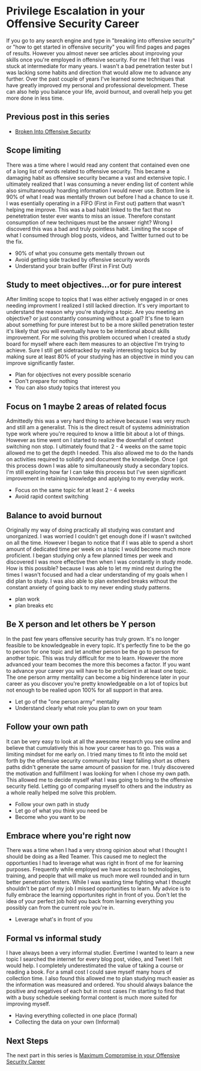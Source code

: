 # Privilege Escalation in your Offensive Security Career

If you go to any search engine and type in "breaking into offensive security" or "how to get started in offensive security" you will find pages and pages of results. However you almost never see articles about improving your skills once you're employed in offensive security. For me I felt that I was stuck at intermediate for many years. I wasn't a bad penetration tester but I was lacking some habits and direction that would allow me to advance any further. Over the past couple of years I've learned some techniques that have greatly improved my personal and professional development. These can also help you balance your life, avoid burnout, and overall help you get more done in less time.

## Previous post in this series
* [Broken Into Offensive Security](https://github.com/sneakerhax/Posts/blob/main/posts/Broken_into_Offensive_Security.md)

## Scope limiting

There was a time where I would read any content that contained even one of a long list of words related to offensive security. This became a damaging habit as offensive security became a vast and extensive topic. I ultimately realized that I was consuming a never ending list of content while also simultaneously hoarding information I would never use. Bottom line is 90% of what I read was mentally thrown out before I had a chance to use it. I was esentially operating in a FIFO (First in First out) pattern that wasn't helping me improve. This was a bad habit linked to the fact that no penetetration tester ever wants to miss an issue. Therefore constant consumption of new techniques must be the answer right? Wrong I discoverd this was a bad and truly pointless habit. Limiting the scope of what I consumed through blog posts, videos, and Twitter turned out to be the fix.

* 90% of what you consume gets mentally thrown out
* Avoid getting side tracked by offensive security words
* Understand your brain buffer (First in First Out)

## Study to meet objectives...or for pure interest

After limiting scope to topics that I was either actively engaged in or ones needing improvment I realized I still lacked direction. It's very important to understand the reason why you're studying a topic. Are you meeting an objective? or just constantly consuming without a goal? It's fine to learn about something for pure interest but to be a more skilled penetration tester it's likely that you will eventually have to be intentional about skills improvement. For me solving this problem occured when I created a study board for myself where each item measures to an objective I'm trying to achieve. Sure I still get sidetracked by really interesting topics but by making sure at least 80% of your studying has an objective in mind you can improve significantly faster.

* Plan for objectives not every possible scenario
* Don't prepare for nothing
* You can also study topics that interest you

## Focus on 1 maybe 2 areas of related focus

Admittedly this was a very hard thing to achieve because I was very much and still am a generalist. This is the direct result of systems administration type work where you're required to know a little bit about a lot of things. However as time went on I started to realize the downfall of context switching non stop. I ultimately found that 2 - 4 weeks on the same topic allowed me to get the depth I needed. This also allowed me to do the hands on activities required to solidify and document the knowledge. Once I got this process down I was able to simultaneously study a secondary topics. I'm still exploring how far I can take this process but I've seen significant improvement in retaining knowledge and applying to my everyday work.

* Focus on the same topic for at least 2 - 4 weeks
* Avoid rapid context switching

## Balance to avoid burnout

Originally my way of doing practically all studying was constant and unorganized. I was worried I couldn't get enough done if I wasn't switched on all the time. However I began to notice that if I was able to spend a short amount of dedicated time per week on a topic I would become much more proficient. I began studying only a few planned times per week and discovered I was more effective then when I was constantly in study mode. How is this possible? because I was able to let my mind rest during the times I wasn't focused and had a clear understanding of my goals when I did plan to study. I was also able to plan extended breaks without the constant anxiety of going back to my never ending study patterns.

* plan work
* plan breaks etc

## Be X person and let others be Y person

In the past few years offensive security has truly grown. It's no longer feasible to be knowledgeable in every topic. It's perfectly fine to be the go to person for one topic and let another person be the go to person for another topic. This was truly difficult for me to learn. However the more advanced your team becomes the more this becomes a factor. If you want to advance your career you will have to be proficient in at least one topic. The one person army mentality can become a big hinderence later in your career as you discover you're pretty knowledgeable on a lot of topics but not enough to be realied upon 100% for all support in that area.

* Let go of the "one person army" mentality
* Understand clearly what role you plan to own on your team

## Follow your own path

It can be very easy to look at all the awesome research you see online and believe that cumulatively this is how your career has to go. This was a limiting mindset for me early on. I tried many times to fit into the mold set forth by the offensive security community but I kept falling short as others paths didn't generate the same amount of passion for me. I truly discovered the motivation and fulfillment I was looking for when I chose my own path. This allowed me to decide myself what I was going to bring to the offensive security field. Letting go of comparing myself to others and the industry as a whole really helped me solve this problem.

* Follow your own path in study
* Let go of what you think you need be
* Become who you want to be

## Embrace where you're right now

There was a time when I had a very strong opinion about what I thought I should be doing as a Red Teamer. This caused me to neglect the opportunties I had to leverage what was right in front of me for learning purposes. Frequently while employed we have access to technologies, training, and people that will make us much more well rounded and in turn better penetration testers. While I was wasting time fighting what I thought shouldn't be part of my job I missed opportunities to learn. My advice is to fully embrace the learning opportunites right in front of you. Don't let the idea of your perfect job hold you back from learning everything you possibly can from the current role you're in.

* Leverage what's in front of you

## Formal vs informal study

I have always been a very informal studier. Evertime I wanted to learn a new topic I searched the internet for every blog post, video, and Tweet I felt would help. I completely underestimated the value of taking a course or reading a book. For a small cost I could save myself many hours of collection time. I also found this allowed me to plan studying much easier as the information was measured and ordered. You should always balance the positive and negatives of each but in most cases I'm starting to find that with a busy schedule seeking formal content is much more suited for improving myself.

* Having everything collected in one place (formal)
* Collecting the data on your own (Informal)

## Next Steps
The next part in this series is [Maximum Compromise in your Offensive Security Career](https://github.com/sneakerhax/Posts/blob/main/posts/Maximum_Compromise_in_your_offensive_security_career.md)
